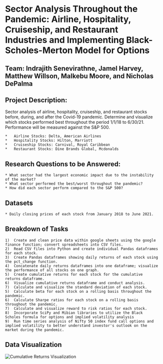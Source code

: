 # Sector Analysis Throughout the Pandemic: Airline, Hospitality, Cruiseship, and Restaurant Industries and Implementing Black-Scholes-Merton Model for Options

## Team: Indrajith Senevirathne, Jamel Harvey, Matthew Willson, Malkebu Moore, and Nicholas DePalma

## Project Description: 

Sector analysis of airline, hospitality, cruiseship, and restaurant stocks before, during, and after the Covid-19 pandemic. Determine and visualize which stocks performed best throughout the period 1/1/18 to 6/30/21. Performance will be measured against the S&P 500.

    *   Airline Stocks: Delta, American Airlines
    *   Hospitality Stocks: Hilton, Marriott
    *   Cruiseship Stocks: Carnival, Royal Caribbean 
    *   Restaurant Stocks: Dine Brands Global, Mcdonalds 

## Research Questions to be Answered:

    * What sector had the largest economic impact due to the instability of the market?
    * What sector performed the best/worst throughout the pandemic?
    * How did each sector perform compared to the S&P 500?

## Datasets 

    * Daily closing prices of each stock from January 2018 to June 2021. 

## Breakdown of Tasks

    1)  Create and clean price data within google sheets using the google finance function; convert spreadsheets into CSV files. 
    2)  Read CSV files into Python and create individual Pandas dataframes for each stock. 
    3)  Create Pandas dataframes showing daily returns of each stock using the pct_change function. 
    4)  Concatenate daily returns dataframes into one dataframe; visualize the performance of all stocks on one graph. 
    5)  Create cumulative returns for each stock for the cumulative returns dataframe.
    6)  Visualize cumulative returns dataframe and conduct analysis.
    7)  Calculate and visualize the standard deviation of each stock. 
    5)  Calculate beta for each stock on a rolling basis throughout the pandemic.
    6)  Calculate Sharpe ratios for each stock on a rolling basis throughout the pandemic. 
    7)  Calculate and visualize reward to risk ratios for each stock.
    8)  Incorporate SciPy and Mibian libraries to utilize the Black Scholes formula for options and implied volatility analysis
    9)  Run time series analysis of Nifty 50 index fund call options and implied volatility to better understand investor's outlook on the market during the pandemic. 

## Data Visualization
 ![Cumulative Returns Visualization](https://user-images.githubusercontent.com/83780964/126245902-be1ca41a-d591-4257-b44f-552008c8912b.png)
